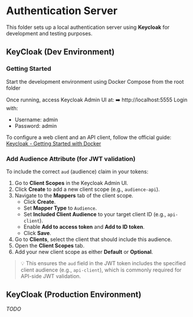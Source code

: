 # Authentication Server
This folder sets up a local authentication server using **Keycloak** for development and testing purposes.

## KeyCloak (Dev Environment)
### Getting Started
Start the development environment using Docker Compose from the root folder

Once running, access Keycloak Admin UI at:
➡️ http://localhost:5555
Login with:
* Username: admin
* Password: admin

To configure a web client and an API client, follow the official guide:
[Keycloak - Getting Started with Docker](https://www.keycloak.org/getting-started/getting-started-docker)

### Add Audience Attribute (for JWT validation)

To include the correct `aud` (audience) claim in your tokens:

1. Go to **Client Scopes** in the Keycloak Admin UI.
2. Click **Create** to add a new client scope (e.g., `audience-api`).
3. Navigate to the **Mappers** tab of the client scope.
    - Click **Create**.
    - Set **Mapper Type** to `Audience`.
    - Set **Included Client Audience** to your target client ID (e.g., `api-client`).
    - Enable **Add to access token** and **Add to ID token**.
    - Click **Save**.
4. Go to **Clients**, select the client that should include this audience.
5. Open the **Client Scopes** tab.
6. Add your new client scope as either **Default** or **Optional**.

> 💡 This ensures the `aud` field in the JWT token includes the specified client audience (e.g., `api-client`), which is commonly required for API-side JWT validation.

## KeyCloak (Production Environment)
*TODO*